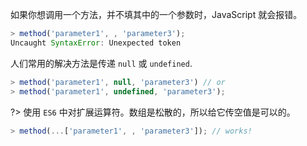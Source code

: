 如果你想调用一个方法，并不填其中的一个参数时，JavaScript 就会报错。

```javascript
> method('parameter1', , 'parameter3');
Uncaught SyntaxError: Unexpected token
```

人们常用的解决方法是传递 `null` 或 `undefined`.

```javascript
> method('parameter1', null, 'parameter3') // or
> method('parameter1', undefined, 'parameter3');
```

?> 使用 `ES6` 中对扩展运算符。数组是松散的，所以给它传空值是可以的。

```javascript
> method(...['parameter1', , 'parameter3']); // works!
```
